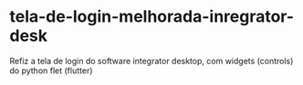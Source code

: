 # tela-de-login-melhorada-inregrator-desk
Refiz a tela de login do software integrator desktop, com widgets (controls) do python flet (flutter)
